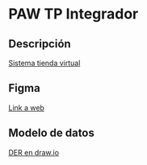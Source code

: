 # PAW TP Integrador

## Descripción

[Sistema tienda virtual](propuestas/tiendaVritual.md)

## Figma

[Link a web](https://www.figma.com/files/project/33268174/Team-project?fuid=888522011888423886)

## Modelo de datos

[DER en draw.io](https://drive.google.com/file/d/1mYB9B2K3Yq20m6xe4iRQhX1s6F8JGkS-/view?usp=sharing)